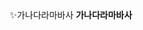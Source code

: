 <title>기술의 발전에 기여하고자 하는 프로덕트 매니저, 김상민입니다.</title>

<div align="center" style="text-align:center">
	✨가나다라마바사
  <strong>
    가나다라마바사
	</strong>
</div>

